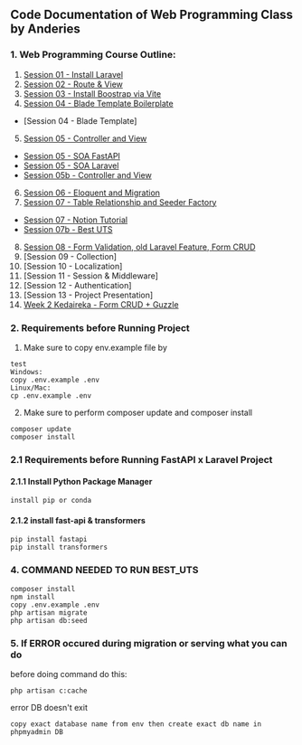 ## Code Documentation of Web Programming Class by Anderies

### 1. Web Programming Course Outline:
1. [Session 01 - Install Laravel](https://laravel.com/docs/10.x)
2. [Session 02 - Route & View](https://github.com/Anderies/webprog-class-two/tree/master/coba-session-02)
3. [Session 03 - Install Boostrap via Vite](https://github.com/Anderies/webprog-class-two/tree/master/coba-session-03)
4. [Session 04 - Blade Template Boilerplate](https://github.com/Anderies/webprog-class-two/tree/master/boilerplate-session-04)
-  [Session 04 - Blade Template]
5. [Session 05 - Controller and View](https://github.com/Anderies/webprog-class-two/tree/master/coba-session-05)
- [Session 05 - SOA FastAPI](https://github.com/Anderies/webprog-class-two/tree/master/supplement-session05-api)
- [Session 05 - SOA Laravel](https://github.com/Anderies/webprog-class-two/tree/master/supplement-session-05)
- [Session 05b - Controller and View](https://github.com/Anderies/webprog-class-two/tree/master/coba-session-05b)
6. [Session 06 - Eloquent and Migration](https://github.com/Anderies/webprog-class-two/tree/master/coba-session-06)
7. [Session 07 - Table Relationship and Seeder Factory](https://github.com/Anderies/webprog-class-two/tree/master/coba-session-07)
- [Session 07 - Notion Tutorial](https://brash-sardine-1f6.notion.site/Session-07-Eloquent-Relationship-Seeder-Factory-b1515e7d63f7458f9d2d652c8e32cbd8)
- [Session 07b - Best UTS](https://github.com/Anderies/webprog-class-two/tree/master/best_uts)
8. [Session 08 - Form Validation, old Laravel Feature, Form CRUD](https://github.com/Anderies/webprog-class-two/tree/master/coba-session-08)
9. [Session 09 - Collection]
10. [Session 10 - Localization]
11. [Session 11 - Session & Middleware]
12. [Session 12 - Authentication]
13. [Session 13 - Project Presentation]
14. [Week 2 Kedaireka - Form CRUD + Guzzle](https://github.com/Anderies/webprog-class-two/tree/master/coba-week-02)

### 2. Requirements before Running Project
1. Make sure to copy env.example file by
```
test
Windows:
copy .env.example .env
Linux/Mac:
cp .env.example .env
```

2. Make sure to perform composer update and composer install
```
composer update 
composer install
```

### 2.1 Requirements before Running FastAPI x Laravel Project
#### 2.1.1 Install Python Package Manager
```
install pip or conda
```
#### 2.1.2 install fast-api & transformers
```
pip install fastapi
pip install transformers
```

### 4. COMMAND NEEDED TO RUN BEST_UTS
```
composer install
npm install
copy .env.example .env
php artisan migrate
php artisan db:seed
```

### 5. If ERROR occured during migration or serving what you can do
before doing command do this:
```
php artisan c:cache
```

error DB doesn't exit
```
copy exact database name from env then create exact db name in phpmyadmin DB 
```


